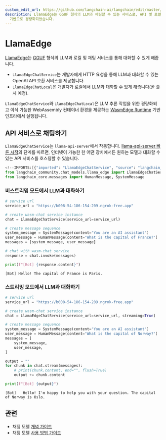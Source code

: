 ```yaml
---
custom_edit_url: https://github.com/langchain-ai/langchain/edit/master/docs/docs/integrations/chat/llama_edge.ipynb
description: LlamaEdge는 GGUF 형식의 LLM과 채팅할 수 있는 서비스로, API 및 로컬 환경에서 사용 가능합니다. WebAssembly
  기반으로 경량화되었습니다.
---
```


# LlamaEdge

[LlamaEdge](https://github.com/second-state/LlamaEdge)는 [GGUF](https://github.com/ggerganov/llama.cpp/blob/master/gguf-py/README.md) 형식의 LLM과 로컬 및 채팅 서비스를 통해 대화할 수 있게 해줍니다.

- `LlamaEdgeChatService`는 개발자에게 HTTP 요청을 통해 LLM과 대화할 수 있는 OpenAI API 호환 서비스를 제공합니다.
- `LlamaEdgeChatLocal`은 개발자가 로컬에서 LLM과 대화할 수 있게 해줍니다(곧 출시 예정).

`LlamaEdgeChatService`와 `LlamaEdgeChatLocal`은 LLM 추론 작업을 위한 경량화되고 이식 가능한 WebAssembly 컨테이너 환경을 제공하는 [WasmEdge Runtime](https://wasmedge.org/) 기반 인프라에서 실행됩니다.

## API 서비스로 채팅하기

`LlamaEdgeChatService`는 `llama-api-server`에서 작동합니다. [llama-api-server 빠른 시작](https://github.com/second-state/llama-utils/tree/main/api-server#readme)의 단계를 따르면, 인터넷이 가능한 한 어떤 장치에서든 원하는 모델과 대화할 수 있는 API 서비스를 호스팅할 수 있습니다.

```python
<!--IMPORTS:[{"imported": "LlamaEdgeChatService", "source": "langchain_community.chat_models.llama_edge", "docs": "https://api.python.langchain.com/en/latest/chat_models/langchain_community.chat_models.llama_edge.LlamaEdgeChatService.html", "title": "LlamaEdge"}, {"imported": "HumanMessage", "source": "langchain_core.messages", "docs": "https://api.python.langchain.com/en/latest/messages/langchain_core.messages.human.HumanMessage.html", "title": "LlamaEdge"}, {"imported": "SystemMessage", "source": "langchain_core.messages", "docs": "https://api.python.langchain.com/en/latest/messages/langchain_core.messages.system.SystemMessage.html", "title": "LlamaEdge"}]-->
from langchain_community.chat_models.llama_edge import LlamaEdgeChatService
from langchain_core.messages import HumanMessage, SystemMessage
```


### 비스트리밍 모드에서 LLM과 대화하기

```python
# service url
service_url = "https://b008-54-186-154-209.ngrok-free.app"

# create wasm-chat service instance
chat = LlamaEdgeChatService(service_url=service_url)

# create message sequence
system_message = SystemMessage(content="You are an AI assistant")
user_message = HumanMessage(content="What is the capital of France?")
messages = [system_message, user_message]

# chat with wasm-chat service
response = chat.invoke(messages)

print(f"[Bot] {response.content}")
```

```output
[Bot] Hello! The capital of France is Paris.
```

### 스트리밍 모드에서 LLM과 대화하기

```python
# service url
service_url = "https://b008-54-186-154-209.ngrok-free.app"

# create wasm-chat service instance
chat = LlamaEdgeChatService(service_url=service_url, streaming=True)

# create message sequence
system_message = SystemMessage(content="You are an AI assistant")
user_message = HumanMessage(content="What is the capital of Norway?")
messages = [
    system_message,
    user_message,
]

output = ""
for chunk in chat.stream(messages):
    # print(chunk.content, end="", flush=True)
    output += chunk.content

print(f"[Bot] {output}")
```

```output
[Bot]   Hello! I'm happy to help you with your question. The capital of Norway is Oslo.
```


## 관련

- 채팅 모델 [개념 가이드](/docs/concepts/#chat-models)
- 채팅 모델 [사용 방법 가이드](/docs/how_to/#chat-models)